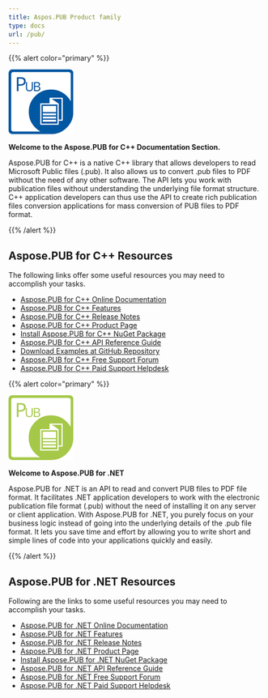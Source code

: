 ```yaml
---
title: Aspos.PUB Product family
type: docs
url: /pub/
---
```


{{% alert color="primary" %}} 

**![todo:image_alt_text](aspose-pub-for-cpp_1)**

**Welcome to the Aspose.PUB for C++ Documentation Section.**

Aspose.PUB for C++ is a native C++ library that allows developers to read Microsoft Public files (.pub). It also allows us to convert .pub files to PDF without the need of any other software. The API lets you work with publication files without understanding the underlying file format structure. C++ application developers can thus use the API to create rich publication files conversion applications for mass conversion of PUB files to PDF format.

{{% /alert %}} 
## **Aspose.PUB for C++ Resources**
The following links offer some useful resources you may need to accomplish your tasks.

- [Aspose.PUB for C++ Online Documentation](https://docs.aspose.com/display/pubcpp/Home)
- [Aspose.PUB for C++ Features](https://docs.aspose.com/display/pubcpp/Product+Overview)
- [Aspose.PUB for C++ Release Notes](https://docs.aspose.com/display/pubcpp/Release+Notes)
- [Aspose.PUB for C++ Product Page](https://products.aspose.com/pub/cpp)
- [Install Aspose.PUB for C++ NuGet Package](https://www.nuget.org/packages/Aspose.PUB.CPP/)
- [Aspose.PUB for C++ API Reference Guide](https://apireference.aspose.com/cpp/pub)
- [Download Examples at GitHub Repository](https://github.com/aspose-pub/Aspose.PUB-for-C)
- [Aspose.PUB for C++ Free Support Forum](https://forum.aspose.com/c/pub)
- [Aspose.PUB for C++ Paid Support Helpdesk](https://helpdesk.aspose.com/)

{{% alert color="primary" %}} 

![todo:image_alt_text](aspose-pub-for-net_1)

**Welcome to Aspose.PUB for .NET**

Aspose.PUB for .NET is an API to read and convert PUB files to PDF file format. It facilitates .NET application developers to work with the electronic publication file format (.pub) without the need of installing it on any server or client application. With Aspose.PUB for .NET, you purely focus on your business logic instead of going into the underlying details of the .pub file format. It lets you save time and effort by allowing you to write short and simple lines of code into your applications quickly and easily.

{{% /alert %}} 
## **Aspose.PUB for .NET Resources**
Following are the links to some useful resources you may need to accomplish your tasks.

- [Aspose.PUB for .NET Online Documentation](https://docs.aspose.com/display/pubnet/Home)
- [Aspose.PUB for .NET Features](https://docs.aspose.com/display/pubnet/Features)
- [Aspose.PUB for .NET Release Notes](https://docs.aspose.com/display/pubnet/Release+Notes)
- [Aspose.PUB for .NET Product Page](https://products.aspose.com/pub/net)
- [Install Aspose.PUB for .NET NuGet Package](https://www.nuget.org/packages/Aspose.PUB/)
- [Aspose.PUB for .NET API Reference Guide](https://apireference.aspose.com/net/pub)
- [Aspose.PUB for .NET Free Support Forum](https://forum.aspose.com/c/pub)
- [Aspose.PUB for .NET Paid Support Helpdesk](https://helpdesk.aspose.com/)